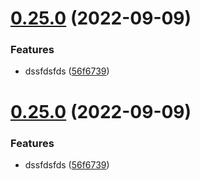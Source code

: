 # [0.25.0](https://github.com/ehabzaki/githubactions-release/compare/v0.24.0...v0.25.0) (2022-09-09)


### Features

* dssfdsfds ([56f6739](https://github.com/ehabzaki/githubactions-release/commit/56f67397b1b61f7c52531e4390fb858a2f916921))

# [0.25.0](https://github.com/ehabzaki/githubactions-release/compare/v0.24.0...v0.25.0) (2022-09-09)


### Features

* dssfdsfds ([56f6739](https://github.com/ehabzaki/githubactions-release/commit/56f67397b1b61f7c52531e4390fb858a2f916921))
